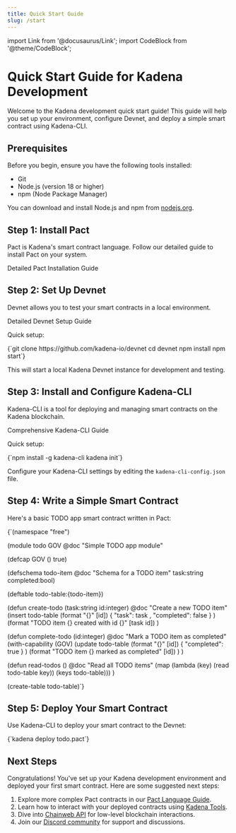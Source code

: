 ```yaml
---
title: Quick Start Guide
slug: /start
---
```


import Link from '@docusaurus/Link';
import CodeBlock from '@theme/CodeBlock';

# Quick Start Guide for Kadena Development

Welcome to the Kadena development quick start guide! This guide will help you set up your environment, configure Devnet, and deploy a simple smart contract using Kadena-CLI.

## Prerequisites

Before you begin, ensure you have the following tools installed:

- Git
- Node.js (version 18 or higher)
- npm (Node Package Manager)

You can download and install Node.js and npm from [nodejs.org](https://nodejs.org/).

## Step 1: Install Pact

Pact is Kadena's smart contract language. Follow our detailed guide to install Pact on your system.

<Link to="/install/pact/" className="kadena-link-box inline">
  Detailed Pact Installation Guide
</Link>

## Step 2: Set Up Devnet

Devnet allows you to test your smart contracts in a local environment.

<Link to="/install/devnet" className="kadena-link-box inline">
  Detailed Devnet Setup Guide
</Link>

Quick setup:

<CodeBlock language="bash">
{`git clone https://github.com/kadena-io/devnet
cd devnet
npm install
npm start`}
</CodeBlock>

This will start a local Kadena Devnet instance for development and testing.

## Step 3: Install and Configure Kadena-CLI

Kadena-CLI is a tool for deploying and managing smart contracts on the Kadena blockchain.

<Link to="/guides/kadena-cli" className="kadena-link-box inline">
  Comprehensive Kadena-CLI Guide
</Link>

Quick setup:

<CodeBlock language="bash">
{`npm install -g kadena-cli
kadena init`}
</CodeBlock>

Configure your Kadena-CLI settings by editing the `kadena-cli-config.json` file.

## Step 4: Write a Simple Smart Contract

Here's a basic TODO app smart contract written in Pact:

<CodeBlock language="pact">
{`(namespace "free")

(module todo GOV
  @doc "Simple TODO app module"

  (defcap GOV () true)

  (defschema todo-item
    @doc "Schema for a TODO item"
    task:string
    completed:bool)

  (deftable todo-table:{todo-item})

  (defun create-todo (task:string id:integer)
    @doc "Create a new TODO item"
    (insert todo-table (format "{}" [id])
      {
       "task": task
      , "completed": false
      }
    )
    (format "TODO item {} created with id {}" [task id])
  )

  (defun complete-todo (id:integer)
    @doc "Mark a TODO item as completed"
    (with-capability (GOV)
      (update todo-table (format "{}" [id])
        { "completed": true }
      )
      (format "TODO item {} marked as completed" [id])
    )
  )

  (defun read-todos ()
    @doc "Read all TODO items"
    (map (lambda (key) (read todo-table key))
      (keys todo-table)))
)

(create-table todo-table)`}
</CodeBlock>

## Step 5: Deploy Your Smart Contract

Use Kadena-CLI to deploy your smart contract to the Devnet:

<CodeBlock language="bash">
{`kadena deploy todo.pact`}
</CodeBlock>

## Next Steps

Congratulations! You've set up your Kadena development environment and deployed your first smart contract. Here are some suggested next steps:

1. Explore more complex Pact contracts in our [Pact Language Guide](/pact).
2. Learn how to interact with your deployed contracts using [Kadena Tools](/guides/craft-api-call).
3. Dive into [Chainweb API](/api) for low-level blockchain interactions.
4. Join our [Discord community](https://discord.gg/kadena) for support and discussions.


